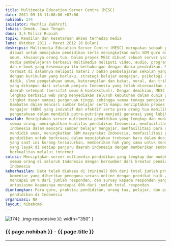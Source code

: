 ```yaml
---
title: Multimedia Education Server Centre (MESC)
date: 2011-09-16 11:08:00 +07:00
nohibah: 174
inisiator: Muchlis Zukhrofi
lokasi: Demak, Jawa Tengah
dana: 3,5 Miliar Rupiah
topik: Keadilan dan kesetaraan akses terhadap media
lama: Oktober 2011 - Maret 2012 (6 Bulan)
deskripsi: Multimedia Education Server Centre (MESC) merupakan sebuah program yang
  dibuat untuk memajukan pendidikan serta meningkatkan mutu SDM guru dan masyarakat
  umum, khususnya orang tua. Dalam proyek MESC dibuat sebuah server yang menyediakan
  media pembelajaran berbasis multimedia meliputi video, audio, program pembelajaran,
  dan e-book yang kesemuanya itu berhubungan dengan dunia pendidikan. Materi yang
  termuat di dalamnya meliputi materi / bahan pembelajaran sekolah yang telah disesuaikan
  dengan kurikulum yang berlaku, strategi belajar mengajar, psikologi anak dan peserta
  didik, ilmu pengetahuan umum, keterampilan dan bakat, moral, dan trik pengajaran
  yang dihimpun dari seluruh penjuru Indonesia yang telah disesuaikan dengan kebutuhan
  daerah setempat (bersifat umum & kontekstual). Dengan demikian, MESC merupakan server
  lengkap berbasis web yang menyediakan seluruh kebutuhan dalam dunia pendidikan dari
  tingkat dasar sampai perguruan tinggi sehingga semua tenaga pengajar tidak mengalami
  hambatan dalam mencari sumber belajar serta mampu menciptakan proses kegiatan belajar
  mengajar (KBM) yang inovatif dan efektif serta para orang tua memiliki acuan dan
  pengetahuan dalam mendidik putra-putrinya menjadi generasi yang lebih baik dan bermanfaat
masalah: Menciptakan server multimedia pendidikan yang lengkap dan mudah diakses oleh
  semua orang, meningkatkan kualitas pendidikan Indonesia, memfasilitasi guru seluruh
  Indonesia dalam mencari sumber belajar mengajar, memfasilitasi para orang tua dalam
  mendidik anak, meningkatkan SDM masyarakat Indonesia, memfasilitasi para kreator
  pendidikan untuk berkreasi dalam menciptakan trobosan baru dalam dunia pendidikan
  yang saat ini kurang tersalurkan, memberikan hak yang sama untuk mendapatkan pendidikan
  yang layak di setiap penjuru daerah indonesia dengan memberikan sumber belajar yang
  berkualitas melalui internet
solusi: Menciptakan server multimedia pendidikan yang lengkap dan mudah diakses oleh
  semua orang di seluruh Indonesia dengan bersumber dari kreator pendidikan seluruh
  Indonesia
keberhasilan: Data telah diakses di (minimal) 80% dari total jumlah provinsi di Indonesia,
  komentar yang diberikan pengguna secara online dengan predikat baik / memuaskan
  mencapai 80 % dari jumlah responden, dan survey kepada responden yang memberikan
  antusiasme kepuasnya mencapai 80% dari jumlah total responden
diuntungkan: Para guru, praktisi pendidikan, orang tua, pelajar, dan para kreator
  pendidikan di Indonesia
organisasi: NA
layout: hibahcmb
---
```


![174](/static/img/hibahcmb/174.png){: .img-responsive }{: width="350" }

### {{ page.nohibah }} - {{ page.title }}

---
